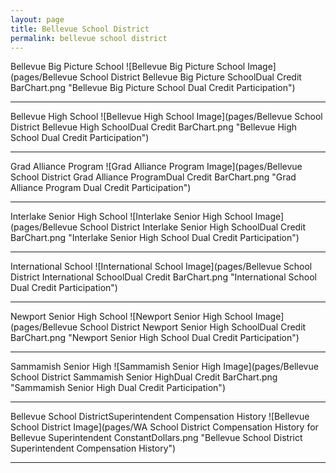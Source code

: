 ```yaml
---
layout: page
title: Bellevue School District
permalink: bellevue school district
---
```



Bellevue Big Picture School
![Bellevue Big Picture School Image](pages/Bellevue School District Bellevue Big Picture SchoolDual Credit BarChart.png "Bellevue Big Picture School Dual Credit Participation")

___

Bellevue High School
![Bellevue High School Image](pages/Bellevue School District Bellevue High SchoolDual Credit BarChart.png "Bellevue High School Dual Credit Participation")

___

Grad Alliance Program
![Grad Alliance Program Image](pages/Bellevue School District Grad Alliance ProgramDual Credit BarChart.png "Grad Alliance Program Dual Credit Participation")

___

Interlake Senior High School
![Interlake Senior High School Image](pages/Bellevue School District Interlake Senior High SchoolDual Credit BarChart.png "Interlake Senior High School Dual Credit Participation")

___

International School
![International School Image](pages/Bellevue School District International SchoolDual Credit BarChart.png "International School Dual Credit Participation")

___

Newport Senior High School
![Newport Senior High School Image](pages/Bellevue School District Newport Senior High SchoolDual Credit BarChart.png "Newport Senior High School Dual Credit Participation")

___

Sammamish Senior High
![Sammamish Senior High Image](pages/Bellevue School District Sammamish Senior HighDual Credit BarChart.png "Sammamish Senior High Dual Credit Participation")

___

Bellevue School DistrictSuperintendent Compensation History
![Bellevue School District Image](pages/WA School District Compensation History for Bellevue Superintendent ConstantDollars.png "Bellevue School District Superintendent Compensation History")

___

